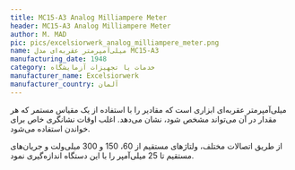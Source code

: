 ```yaml
---
title: MC15-A3 Analog Milliampere Meter
header: MC15-A3 Analog Milliampere Meter
author: M. MAD
pic: pics/excelsiorwerk_analog_milliampere_meter.png
name: میلی‌آمپرمتر عقربه‌ای مدل MC15-A3
manufacturing_date: 1948
category: خدمات یا تجهیزات آزمایشگاه
manufacturer_name: Excelsiorwerk
manufacturer_country: آلمان
---
```

<p>
میلی‌آمپرمتر عقربه‌ای ابزاری است که مقادیر را با استفاده از یک مقیاس مستمر که
هر مقدار در آن می‌تواند مشخص شود، نشان می‌دهد. اغلب اوقات نشانگری خاص برای
خواندن استفاده می‌شود.
</p>
<p>
از طریق اتصالات مختلف، ولتاژهای مستقیم از 60، 150 و 300 میلی‌ولت و جریان‌های
مستقیم تا 25 میلی‌آمپر را با این دستگاه اندازه‌گیری نمود.
</p>
